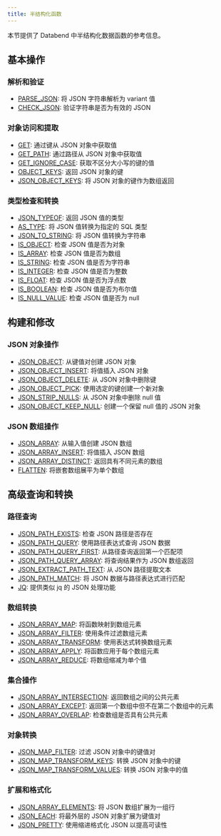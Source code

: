 ```yaml
---
title: 半结构化函数
---
```


本节提供了 Databend 中半结构化数据函数的参考信息。

## 基本操作

### 解析和验证
- [PARSE_JSON](parse-json.md): 将 JSON 字符串解析为 variant 值
- [CHECK_JSON](check-json.md): 验证字符串是否为有效的 JSON

### 对象访问和提取
- [GET](get.md): 通过键从 JSON 对象中获取值
- [GET_PATH](get-path.md): 通过路径从 JSON 对象中获取值
- [GET_IGNORE_CASE](get-ignore-case.md): 获取不区分大小写的键的值
- [OBJECT_KEYS](object-keys.md): 返回 JSON 对象的键
- [JSON_OBJECT_KEYS](json-object-keys.md): 将 JSON 对象的键作为数组返回

### 类型检查和转换
- [JSON_TYPEOF](json-typeof.md): 返回 JSON 值的类型
- [AS_TYPE](as-type.md): 将 JSON 值转换为指定的 SQL 类型
- [JSON_TO_STRING](json-to-string.md): 将 JSON 值转换为字符串
- [IS_OBJECT](is-object.md): 检查 JSON 值是否为对象
- [IS_ARRAY](is-array.md): 检查 JSON 值是否为数组
- [IS_STRING](is-string.md): 检查 JSON 值是否为字符串
- [IS_INTEGER](is-integer.md): 检查 JSON 值是否为整数
- [IS_FLOAT](is-float.md): 检查 JSON 值是否为浮点数
- [IS_BOOLEAN](is-boolean.md): 检查 JSON 值是否为布尔值
- [IS_NULL_VALUE](is-null-value.md): 检查 JSON 值是否为 null

## 构建和修改

### JSON 对象操作
- [JSON_OBJECT](json-object.md): 从键值对创建 JSON 对象
- [JSON_OBJECT_INSERT](json-object-insert.md): 将值插入 JSON 对象
- [JSON_OBJECT_DELETE](json-object-delete.md): 从 JSON 对象中删除键
- [JSON_OBJECT_PICK](json-object-pick.md): 使用选定的键创建一个新对象
- [JSON_STRIP_NULLS](json-strip-nulls.md): 从 JSON 对象中删除 null 值
- [JSON_OBJECT_KEEP_NULL](json-object-keep-null.md): 创建一个保留 null 值的 JSON 对象

### JSON 数组操作
- [JSON_ARRAY](json-array.md): 从输入值创建 JSON 数组
- [JSON_ARRAY_INSERT](json-array-insert.md): 将值插入 JSON 数组
- [JSON_ARRAY_DISTINCT](json-array-distinct.md): 返回具有不同元素的数组
- [FLATTEN](flatten.md): 将嵌套数组展平为单个数组

## 高级查询和转换

### 路径查询
- [JSON_PATH_EXISTS](json-path-exists.md): 检查 JSON 路径是否存在
- [JSON_PATH_QUERY](json-path-query.md): 使用路径表达式查询 JSON 数据
- [JSON_PATH_QUERY_FIRST](json-path-query-first.md): 从路径查询返回第一个匹配项
- [JSON_PATH_QUERY_ARRAY](json-path-query-array.md): 将查询结果作为 JSON 数组返回
- [JSON_EXTRACT_PATH_TEXT](json-extract-path-text.md): 从 JSON 路径提取文本
- [JSON_PATH_MATCH](json-path-match.md): 将 JSON 数据与路径表达式进行匹配
- [JQ](jq.md): 提供类似 jq 的 JSON 处理功能

### 数组转换
- [JSON_ARRAY_MAP](json-array-map.md): 将函数映射到数组元素
- [JSON_ARRAY_FILTER](json-array-filter.md): 使用条件过滤数组元素
- [JSON_ARRAY_TRANSFORM](json-array-transform.md): 使用表达式转换数组元素
- [JSON_ARRAY_APPLY](json-array-apply.md): 将函数应用于每个数组元素
- [JSON_ARRAY_REDUCE](json-array-reduce.md): 将数组缩减为单个值

### 集合操作
- [JSON_ARRAY_INTERSECTION](json-array-intersection.md): 返回数组之间的公共元素
- [JSON_ARRAY_EXCEPT](json-array-except.md): 返回第一个数组中但不在第二个数组中的元素
- [JSON_ARRAY_OVERLAP](json-array-overlap.md): 检查数组是否具有公共元素

### 对象转换
- [JSON_MAP_FILTER](json-map-filter.md): 过滤 JSON 对象中的键值对
- [JSON_MAP_TRANSFORM_KEYS](json-map-transform-keys.md): 转换 JSON 对象中的键
- [JSON_MAP_TRANSFORM_VALUES](json-map-transform-values.md): 转换 JSON 对象中的值

### 扩展和格式化
- [JSON_ARRAY_ELEMENTS](json-array-elements.md): 将 JSON 数组扩展为一组行
- [JSON_EACH](json-each.md): 将最外层的 JSON 对象扩展为键值对
- [JSON_PRETTY](json-pretty.md): 使用缩进格式化 JSON 以提高可读性
